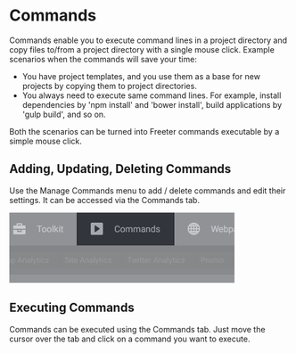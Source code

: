 # Commands

Commands enable you to execute command lines in a project directory and copy files to/from a project directory with a single mouse click. Example scenarios when the commands will save your time:

- You have project templates, and you use them as a base for new projects by copying them to project directories.
- You always need to execute same command lines. For example, install dependencies by 'npm install' and 'bower install', build applications by 'gulp build', and so on.

Both the scenarios can be turned into Freeter commands executable by a simple mouse click.

## Adding, Updating, Deleting Commands

Use the Manage Commands menu to add / delete commands and edit their settings. It can be accessed via the Commands tab.

![Screenshot](commands-tab.png "Commands Tab")

## Executing Commands

Commands can be executed using the Commands tab. Just move the cursor over the tab and click on a command you want to execute.
